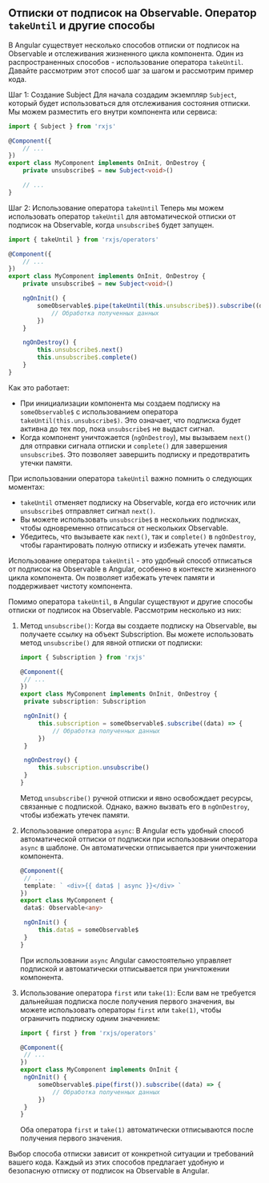 ## Отписки от подписок на Observable. Оператор `takeUntil` и другие способы

В Angular существует несколько способов отписки от подписок на Observable и отслеживания жизненного цикла компонента. Один из распространенных способов - использование оператора `takeUntil`. Давайте рассмотрим этот способ шаг за шагом и рассмотрим пример кода.

Шаг 1: Создание Subject
Для начала создадим экземпляр `Subject`, который будет использоваться для отслеживания состояния отписки. Мы можем разместить его внутри компонента или сервиса:

```typescript
import { Subject } from 'rxjs'

@Component({
	// ...
})
export class MyComponent implements OnInit, OnDestroy {
	private unsubscribe$ = new Subject<void>()

	// ...
}
```

Шаг 2: Использование оператора `takeUntil`
Теперь мы можем использовать оператор `takeUntil` для автоматической отписки от подписок на Observable, когда `unsubscribe$` будет запущен.

```typescript
import { takeUntil } from 'rxjs/operators'

@Component({
	// ...
})
export class MyComponent implements OnInit, OnDestroy {
	private unsubscribe$ = new Subject<void>()

	ngOnInit() {
		someObservable$.pipe(takeUntil(this.unsubscribe$)).subscribe((data) => {
			// Обработка полученных данных
		})
	}

	ngOnDestroy() {
		this.unsubscribe$.next()
		this.unsubscribe$.complete()
	}
}
```

Как это работает:

- При инициализации компонента мы создаем подписку на `someObservable$` с использованием оператора `takeUntil(this.unsubscribe$)`. Это означает, что подписка будет активна до тех пор, пока `unsubscribe$` не выдаст сигнал.
- Когда компонент уничтожается (`ngOnDestroy`), мы вызываем `next()` для отправки сигнала отписки и `complete()` для завершения `unsubscribe$`. Это позволяет завершить подписку и предотвратить утечки памяти.

При использовании оператора `takeUntil` важно помнить о следующих моментах:

- `takeUntil` отменяет подписку на Observable, когда его источник или `unsubscribe$` отправляет сигнал `next()`.
- Вы можете использовать `unsubscribe$` в нескольких подписках, чтобы одновременно отписаться от нескольких Observable.
- Убедитесь, что вызываете как `next()`, так и `complete()` в `ngOnDestroy`, чтобы гарантировать полную отписку и избежать утечек памяти.

Использование оператора `takeUntil` - это удобный способ отписаться от подписок на Observable в Angular, особенно в контексте жизненного цикла компонента. Он позволяет избежать утечек памяти и поддерживает чистоту компонента.

Помимо оператора `takeUntil`, в Angular существуют и другие способы отписки от подписок на Observable. Рассмотрим несколько из них:

1. Метод `unsubscribe()`:
   Когда вы создаете подписку на Observable, вы получаете ссылку на объект Subscription. Вы можете использовать метод `unsubscribe()` для явной отписки от подписки:

   ```typescript
   import { Subscription } from 'rxjs'

   @Component({
   	// ...
   })
   export class MyComponent implements OnInit, OnDestroy {
   	private subscription: Subscription

   	ngOnInit() {
   		this.subscription = someObservable$.subscribe((data) => {
   			// Обработка полученных данных
   		})
   	}

   	ngOnDestroy() {
   		this.subscription.unsubscribe()
   	}
   }
   ```

   Метод `unsubscribe()` ручной отписки и явно освобождает ресурсы, связанные с подпиской. Однако, важно вызвать его в `ngOnDestroy`, чтобы избежать утечек памяти.

2. Использование оператора `async`:
   В Angular есть удобный способ автоматической отписки от подписки при использовании оператора `async` в шаблоне. Он автоматически отписывается при уничтожении компонента.

   ```typescript
   @Component({
   	// ...
   	template: ` <div>{{ data$ | async }}</div> `
   })
   export class MyComponent {
   	data$: Observable<any>

   	ngOnInit() {
   		this.data$ = someObservable$
   	}
   }
   ```

   При использовании `async` Angular самостоятельно управляет подпиской и автоматически отписывается при уничтожении компонента.

3. Использование оператора `first` или `take(1)`:
   Если вам не требуется дальнейшая подписка после получения первого значения, вы можете использовать операторы `first` или `take(1)`, чтобы ограничить подписку одним значением:

   ```typescript
   import { first } from 'rxjs/operators'

   @Component({
   	// ...
   })
   export class MyComponent implements OnInit {
   	ngOnInit() {
   		someObservable$.pipe(first()).subscribe((data) => {
   			// Обработка полученных данных
   		})
   	}
   }
   ```

   Оба оператора `first` и `take(1)` автоматически отписываются после получения первого значения.

Выбор способа отписки зависит от конкретной ситуации и требований вашего кода. Каждый из этих способов предлагает удобную и безопасную отписку от подписок на Observable в Angular.
